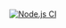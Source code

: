 ###

[![Node.js CI](https://github.com/Sphesihle-Mkhize/-node-first-steps/actions/workflows/node.js.yml/badge.svg)](https://github.com/Sphesihle-Mkhize/-node-first-steps/actions/workflows/node.js.yml)
